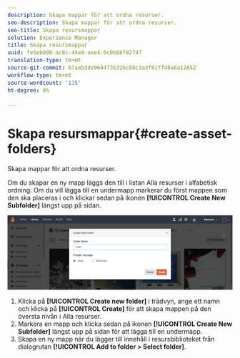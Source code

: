 ```yaml
---
description: Skapa mappar för att ordna resurser.
seo-description: Skapa mappar för att ordna resurser.
seo-title: Skapa resursmappar
solution: Experience Manager
title: Skapa resursmappar
uuid: fe5eb098-ac8c-44e9-aee4-6c0b88f82747
translation-type: tm+mt
source-git-commit: 67aeb3de964473b326c88c3a3f81ff48a6a12652
workflow-type: tm+mt
source-wordcount: '115'
ht-degree: 0%

---
```



# Skapa resursmappar{#create-asset-folders}

Skapa mappar för att ordna resurser.

Om du skapar en ny mapp läggs den till i listan Alla resurser i alfabetisk ordning. Om du vill lägga till en undermapp markerar du först mappen som den ska placeras i och klickar sedan på ikonen **[!UICONTROL Create New Subfolder]** längst upp på sidan.

![](assets/LibraryNewFolder-1024x338.png)

1. Klicka på **[!UICONTROL Create new folder]** i trädvyn, ange ett namn och klicka på **[!UICONTROL Create]** för att skapa mappen på den översta nivån i Alla resurser.
1. Markera en mapp och klicka sedan på ikonen **[!UICONTROL Create New Subfolder]** längst upp på sidan för att lägga till en undermapp.
1. Skapa en ny mapp när du lägger till innehåll i resursbiblioteket från dialogrutan **[!UICONTROL Add to folder > Select folder]**.
